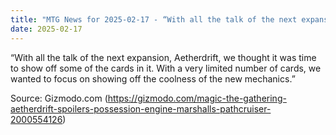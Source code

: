 ```yaml
---
title: "MTG News for 2025-02-17 - “With all the talk of the next expansion, Aetherdr..."
date: 2025-02-17
---
```


“With all the talk of the next expansion, Aetherdrift, we thought it was time to show off some of the cards in it. With a very limited number of cards, we wanted to focus on showing off the coolness of the new mechanics.”

Source: Gizmodo.com (https://gizmodo.com/magic-the-gathering-aetherdrift-spoilers-possession-engine-marshalls-pathcruiser-2000554126)
